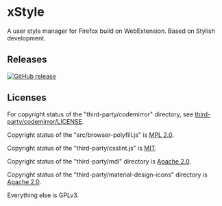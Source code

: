 # xStyle

A user style manager for Firefox build on WebExtension. Based on Stylish development.

## Releases

[![GitHub release](https://img.shields.io/github/release/FirefoxBar/xStyle.svg)](https://github.com/FirefoxBar/xStyle/releases)

## Licenses

For copyright status of the "third-party/codemirror" directory, see [third-party/codemirror/LICENSE](third-party/codemirror/LICENSE).

Copyright status of the "src/browser-polyfill.js" is [MPL 2.0](http://mozilla.org/MPL/2.0/).

Copyright status of the "third-party/csslint.js" is [MIT](https://github.com/CSSLint/csslint/blob/master/LICENSE).

Copyright status of the "third-party/mdl" directory is [Apache 2.0](https://github.com/google/material-design-lite/blob/mdl-1.x/LICENSE).

Copyright status of the "third-party/material-design-icons" directory is [Apache 2.0](https://github.com/google/material-design-icons/blob/master/LICENSE).

Everything else is GPLv3.
